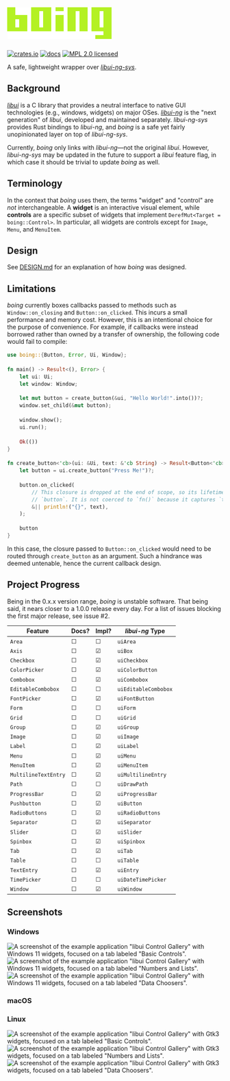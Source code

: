 # !["boing" in monospace lime-green text.](boing@2x.png)

[![crates.io](https://img.shields.io/crates/v/boing)](https://crates.io/crates/boing)
[![docs](https://docs.rs/boing/badge.svg)](https://docs.rs/boing)
[![MPL 2.0 licensed](https://img.shields.io/badge/license-MPL2-green)](./LICENSE)

A safe, lightweight wrapper over [*libui-ng-sys*](https://crates.io/crates/libui-ng-sys).

## Background

[*libui*](https://github.com/andlabs/libui) is a C library that provides a neutral interface to native GUI technologies (e.g., windows, widgets) on major OSes. [*libui-ng*](https://github.com/libui-ng/libui-ng) is the "next generation" of *libui*, developed and maintained separately. *libui-ng-sys* provides Rust bindings to *libui-ng*, and *boing* is a safe yet fairly unopinionated layer on top of *libui-ng-sys*.

Currently, *boing* only links with *libui-ng*&mdash;not the original *libui*. However, *libui-ng-sys* may be updated in the future to support a *libui* feature flag, in which case it should be trivial to update *boing* as well.

## Terminology

In the context that *boing* uses them, the terms "widget" and "control" are *not* interchangeable. A **widget** is an interactive visual element, while **controls** are a specific subset of widgets that implement `DerefMut<Target = boing::Control>`. In particular, all widgets are controls except for `Image`, `Menu`, and `MenuItem`.

## Design

See [DESIGN.md](./DESIGN.md) for an explanation of how *boing* was designed.

## Limitations

*boing* currently boxes callbacks passed to methods such as `Window::on_closing` and `Button::on_clicked`. This incurs a small performance and memory cost. However, this is an intentional choice for the purpose of convenience. For example, if callbacks were instead borrowed rather than owned by a transfer of ownership, the following code would fail to compile:

```rust
use boing::{Button, Error, Ui, Window};

fn main() -> Result<(), Error> {
    let ui: Ui;
    let window: Window;

    let mut button = create_button(&ui, "Hello World!".into())?;
    window.set_child(&mut button);

    window.show();
    ui.run();

    Ok(())
}

fn create_button<'cb>(ui: &Ui, text: &'cb String) -> Result<Button<'cb>, Error> {
    let button = ui.create_button("Press Me!")?;

    button.on_clicked(
        // This closure is dropped at the end of scope, so its lifetime ends before that of
        // `button`. It is not coerced to `fn()` because it captures `text`.
        &|| println!("{}", text),
    );

    button
}
```

In this case, the closure passed to `Button::on_clicked` would need to be routed through `create_button` as an argument. Such a hindrance was deemed untenable, hence the current callback design.

## Project Progress

Being in the 0.x.x version range, *boing* is unstable software. That being said, it nears closer to a 1.0.0 release every day. For a list of issues blocking the first major release, see issue #2.

| Feature             | Docs? | Impl? | *libui-ng* Type |
| ------------------- | ----- | ----- | --------------- |
| `Area`              | ☐    | ☐    | `uiArea`
| `Axis`              | ☐    | ☑    | `uiBox`
| `Checkbox`          | ☐    | ☑    | `uiCheckbox`
| `ColorPicker`       | ☐    | ☑    | `uiColorButton`
| `Combobox`          | ☐    | ☑    | `uiCombobox`
| `EditableCombobox`  | ☐    | ☐    | `uiEditableCombobox`
| `FontPicker`        | ☐    | ☑    | `uiFontButton`
| `Form`              | ☐    | ☐    | `uiForm`
| `Grid`              | ☐    | ☐    | `uiGrid`
| `Group`             | ☐    | ☑    | `uiGroup`
| `Image`             | ☐    | ☑    | `uiImage`
| `Label`             | ☐    | ☑    | `uiLabel`
| `Menu`              | ☐    | ☑    | `uiMenu`
| `MenuItem`          | ☐    | ☑    | `uiMenuItem`
| `MultilineTextEntry`| ☐    | ☑    | `uiMultilineEntry`
| `Path`              | ☐    | ☐    | `uiDrawPath`
| `ProgressBar`       | ☐    | ☑    | `uiProgressBar`
| `Pushbutton`        | ☐    | ☑    | `uiButton`
| `RadioButtons`      | ☐    | ☑    | `uiRadioButtons`
| `Separator`         | ☐    | ☑    | `uiSeparator`
| `Slider`            | ☐    | ☑    | `uiSlider`
| `Spinbox`           | ☐    | ☑    | `uiSpinbox`
| `Tab`               | ☐    | ☑    | `uiTab`
| `Table`             | ☐    | ☐    | `uiTable`
| `TextEntry`         | ☐    | ☑    | `uiEntry`
| `TimePicker`        | ☐    | ☐    | `uiDateTimePicker`
| `Window`            | ☐    | ☑    | `uiWindow`

## Screenshots

### Windows

![A screenshot of the example application "libui Control Gallery" with Windows 11 widgets,
focused on a tab labeled "Basic Controls".](screenshots/control-gallery/windows/basic-controls@2x.png)
![A screenshot of the example application "libui Control Gallery" with Windows 11 widgets,
focused on a tab labeled "Numbers and Lists".](screenshots/control-gallery/windows/numbers-and-lists@2x.png)
![A screenshot of the example application "libui Control Gallery" with Windows 11 widgets,
focused on a tab labeled "Data Choosers".](screenshots/control-gallery/windows/data-choosers@2x.png)

### macOS

### Linux

![A screenshot of the example application "libui Control Gallery" with Gtk3 widgets,
focused on a tab labeled "Basic Controls".](screenshots/control-gallery/linux/basic-controls.png)
![A screenshot of the example application "libui Control Gallery" with Gtk3 widgets,
focused on a tab labeled "Numbers and Lists".](screenshots/control-gallery/linux/numbers-and-lists.png)
![A screenshot of the example application "libui Control Gallery" with Gtk3 widgets,
focused on a tab labeled "Data Choosers".](screenshots/control-gallery/linux/data-choosers.png)
